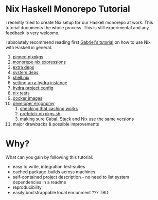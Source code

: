 
# Nix Haskell Monorepo Tutorial

I recently tried to create Nix setup for our Haskell monorepo at work. This tutorial documents the whole process.
This is still experimental and any feedback is very welcome.

I absolutely recommend reading first [Gabriel's tutorial](https://github.com/Gabriel439/haskell-nix) on how to use Nix with Haskell in general.

1. [pinned nixpkgs](./pinned-nixpkgs)
2. [monorepo nix expressions](./monorepo-nix-expressions)
3. [extra deps](./extra-deps)
4. [system deps](./system-deps)
5. [shell.nix](./shell.nix)
6. [setting up a hydra instance](./setting-up-a-hydra-instance)
7. [hydra project config](./hydra-project-config)
8. [nix tests](./nix-tests)
9. [docker images](./docker)
10. [developer ergonomy](./developer-ergonomy)
    1. [checking that caching works](./developer-ergonomy/checking-that-caching-works)
    2. [prefetch-nixpkgs.sh](./developer-ergonomy/prefetch-nixpkgs.sh)
    3. making sure Cabal, Stack and Nix use the same versions
11. major drawbacks & possible improvements

# Why?

What can you gain by following this tutorial:

- easy to write, integration test-suites
- cached package-builds across machines
- self-contained project description - no need to list system dependencies in a readme
- reproducibility
- easily bootstrappable local enrionment ??? TBD

